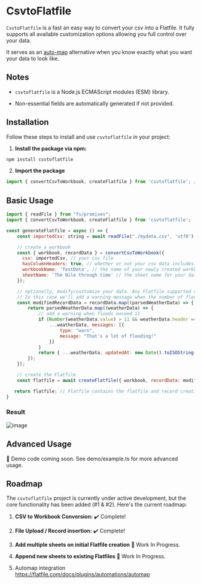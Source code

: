 # CsvtoFlatfile

`CsvtoFlatfile` is a fast an easy way to convert your csv into a Flatfile. It fully supports all available customization options allowing you full control over your data.

It serves as an [auto-map](https://flatfile.com/docs/plugins/automations/automap) alternative when you know exactly what you want your data to look like.

## Notes
- `csvtoflatfile` is a Node.js ECMAScript modules (ESM) library.

- Non-essential fields are automatically generated if not provided.

## Installation

Follow these steps to install and use `csvtoflatfile` in your project:

1. **Install the package via npm:**

```bash
npm install csvtoflatfile
```

2. **Import the package**

```javascript
import { convertCsvToWorkbook, createFlatfile } from 'csvtoflatfile'; // or import csvtoflatfile from 'csvtoflatfile';

```

## Basic Usage

```javascript
import { readFile } from "fs/promises";
import { convertCsvToWorkbook, createFlatfile } from 'csvtoflatfile';

const generateFlatfile = async () => {
    const importedCsv: string = await readFile("./mydata.csv", 'utf8');

    // create a workbook
    const { workbook, recordData } = convertCsvToWorkbook({
      csv: importedCsv, // your csv file
      hasColumnHeaders: true, // whether or not your csv data includes headers
      workbookName: 'TestData', // the name of your newly created workbook
      sheetName: 'The Nile through time' // the sheet name for your data
    });

    // optionally, modify/customize your data. Any Flatfile supported record keys are supported.
    // In this case we'll add a warning message when the number of floods exceeds 11.
    const modifiedRecordData = recordData.map((parsedWeatherData) => {
        return parsedWeatherData.map((weatherData) => {
            // add a warning when floods exceed 11
            if (Number(weatherData.value) > 11 && weatherData.header === 'Flood') return {
                ...weatherData, messages: [{
                    type: "warn",
                    message: "That's a lot of flooding!"
                }]
            }
            return { ...weatherData, updatedAt: new Date().toISOString() }; // you can also insert custom record data fields here that will be inserted into the flatile!
        });
    });

    // create the Flatfile
    const flatfile = await createFlatfile({ workbook, recordData: modifiedRecordData, flatfileApiKey: process.env.yourKey });

   return flatfile; // Flatfile contains the flatfile and record creation response
}
```

### Result 

![image](https://github.com/BrycePearce/CsvToFlatfile/assets/16729071/9d7a62ef-33b9-4795-8b96-6a9a7fdca50b)


## Advanced Usage

🚧 Demo code coming soon. See demo/example.ts for more advanced usage.

## Roadmap

The `csvtoflatfile` project is currently under active development, but the core functionality has been added (#1 & #2). Here's the current roadmap:

1. **CSV to Workbook Conversion:** ✔️ Complete!

2. **File Upload / Record insertion:** ✔️ Complete!

3. **Add multiple sheets on initial Flatfile creation** 🚧 Work In Progress.

4. **Append new sheets to existing Flatfiles** 🚧 Work In Progress.

5. Automap integration https://flatfile.com/docs/plugins/automations/automap
